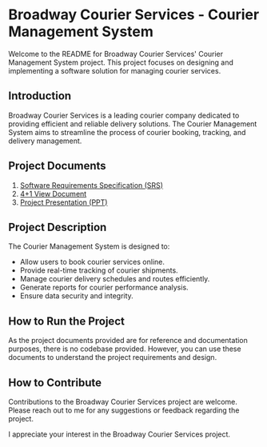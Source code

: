 # Broadway Courier Services - Courier Management System

Welcome to the README for Broadway Courier Services' Courier Management System project. This project focuses on designing and implementing a software solution for managing courier services.

## Introduction
Broadway Courier Services is a leading courier company dedicated to providing efficient and reliable delivery solutions. The Courier Management System aims to streamline the process of courier booking, tracking, and delivery management.

## Project Documents
1. [Software Requirements Specification (SRS)](https://github.com/mihirpatel20-mp/Software-Architecture-And-Design-Broadway-Courier-Services--Courier-Management-System-/blob/main/Courier%20Management%20System.docx)
2. [4+1 View Document](https://github.com/mihirpatel20-mp/Software-Architecture-And-Design-Broadway-Courier-Services--Courier-Management-System-/blob/main/4%2B1View.pdf)
3. [Project Presentation (PPT)](https://github.com/mihirpatel20-mp/Software-Architecture-And-Design-Broadway-Courier-Services--Courier-Management-System-/blob/main/Courier%20Management%20System%20PPT.pptx)

## Project Description
The Courier Management System is designed to:
- Allow users to book courier services online.
- Provide real-time tracking of courier shipments.
- Manage courier delivery schedules and routes efficiently.
- Generate reports for courier performance analysis.
- Ensure data security and integrity.

## How to Run the Project
As the project documents provided are for reference and documentation purposes, there is no codebase provided. However, you can use these documents to understand the project requirements and design.

## How to Contribute
Contributions to the Broadway Courier Services project are welcome. Please reach out to me for any suggestions or feedback regarding the project.


I appreciate your interest in the Broadway Courier Services project.
